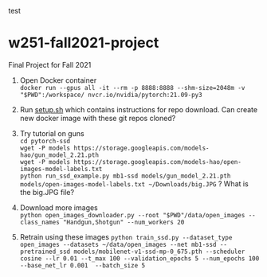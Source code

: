 test
# w251-fall2021-project
Final Project for Fall 2021

1. Open Docker container  
```docker run --gpus all -it --rm -p 8888:8888 --shm-size=2048m -v "$PWD":/workspace/ nvcr.io/nvidia/pytorch:21.09-py3```

2. Run [setup.sh](setup.sh) which contains instructions for repo download. Can create new docker image with these git repos cloned?

3. Try tutorial on guns  
```cd pytorch-ssd```  
```wget -P models https://storage.googleapis.com/models-hao/gun_model_2.21.pth```  
```wget -P models https://storage.googleapis.com/models-hao/open-images-model-labels.txt```  
```python run_ssd_example.py mb1-ssd models/gun_model_2.21.pth models/open-images-model-labels.txt ~/Downloads/big.JPG```
? What is the big.JPG file?

4. Download more images  
```python open_images_downloader.py --root "$PWD"/data/open_images --class_names "Handgun,Shotgun" --num_workers 20```

5. Retrain using these images
```python train_ssd.py --dataset_type open_images --datasets ~/data/open_images --net mb1-ssd --pretrained_ssd models/mobilenet-v1-ssd-mp-0_675.pth --scheduler cosine --lr 0.01 --t_max 100 --validation_epochs 5 --num_epochs 100 --base_net_lr 0.001  --batch_size 5```

